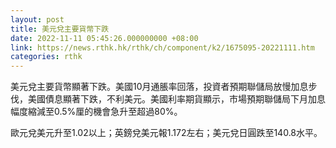 ```yaml
---
layout: post
title: 美元兌主要貨幣下跌
date: 2022-11-11 05:45:26.000000000 +08:00
link: https://news.rthk.hk/rthk/ch/component/k2/1675095-20221111.htm
categories: rthk
---
```


美元兌主要貨幣顯著下跌。美國10月通脹率回落，投資者預期聯儲局放慢加息步伐，美國債息顯著下跌，不利美元。美國利率期貨顯示，市場預期聯儲局下月加息幅度縮減至0.5%厘的機會急升至超過80%。

歐元兌美元升至1.02以上；英鎊兌美元報1.172左右；美元兌日圓跌至140.8水平。
